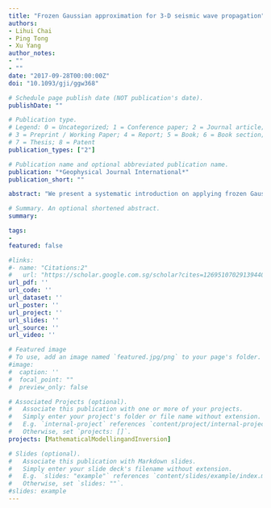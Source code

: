 ```yaml
---
title: "Frozen Gaussian approximation for 3-D seismic wave propagation"
authors:
- Lihui Chai
- Ping Tong
- Xu Yang
author_notes:
- ""
- ""
date: "2017-09-28T00:00:00Z"
doi: "10.1093/gji/ggw368"

# Schedule page publish date (NOT publication's date).
publishDate: ""

# Publication type.
# Legend: 0 = Uncategorized; 1 = Conference paper; 2 = Journal article;
# 3 = Preprint / Working Paper; 4 = Report; 5 = Book; 6 = Book section;
# 7 = Thesis; 8 = Patent
publication_types: ["2"]

# Publication name and optional abbreviated publication name.
publication: "*Geophysical Journal International*"
publication_short: ""

abstract: "We present a systematic introduction on applying frozen Gaussian approximation (FGA) to compute synthetic seismograms in 3-D earth models. In this method, seismic wavefield is decomposed into frozen (fixed-width) Gaussian functions, which propagate along ray paths. Rather than the coherent state solution to the wave equation, this method is rigorously derived by asymptotic expansion on phase plane, with analysis of its accuracy determined by the ratio of short wavelength over large domain size. Similar to other ray-based beam methods (e.g. Gaussian beam methods), one can use relatively small number of Gaussians to get accurate approximations of high-frequency wavefield. The algorithm is embarrassingly parallel, which can drastically speed up the computation with a multicore-processor computer station. We illustrate the accuracy and efficiency of the method by comparing it to the spectral element method for a 3-D seismic wave propagation in homogeneous media, where one has the analytical solution as a benchmark. As another proof of methodology, simulations of high-frequency seismic wave propagation in heterogeneous media are performed for 3-D waveguide model and smoothed Marmousi model, respectively. The second contribution of this paper is that, we incorporate the Snell's law into the FGA formulation, and asymptotically derive reflection, transmission and free surface conditions for FGA to compute high-frequency seismic wave propagation in high contrast media. We numerically test these conditions by computing traveltime kernels of different phases in the 3-D crust-over-mantle model."

# Summary. An optional shortened abstract.
summary:

tags:
-
featured: false

#links:
#- name: "Citations:2"
#   url: "https://scholar.google.com.sg/scholar?cites=12695107029139440308&as_sdt=2005&sciodt=0,5&hl=en"
url_pdf: ''
url_code: ''
url_dataset: ''
url_poster: ''
url_project: ''
url_slides: ''
url_source: ''
url_video: ''

# Featured image
# To use, add an image named `featured.jpg/png` to your page's folder.
#image:
#  caption: ''
#  focal_point: ""
#  preview_only: false

# Associated Projects (optional).
#   Associate this publication with one or more of your projects.
#   Simply enter your project's folder or file name without extension.
#   E.g. `internal-project` references `content/project/internal-project/index.md`.
#   Otherwise, set `projects: []`.
projects: [MathematicalModellingandInversion]

# Slides (optional).
#   Associate this publication with Markdown slides.
#   Simply enter your slide deck's filename without extension.
#   E.g. `slides: "example"` references `content/slides/example/index.md`.
#   Otherwise, set `slides: ""`.
#slides: example
---
```


